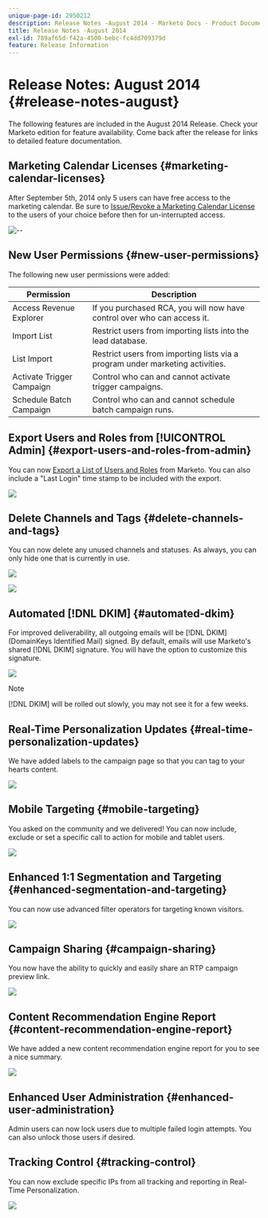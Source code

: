 ```yaml
---
unique-page-id: 2950212
description: Release Notes -August 2014 - Marketo Docs - Product Documentation
title: Release Notes -August 2014
exl-id: 789af65d-f42a-4500-bebc-fc4dd709379d
feature: Release Information
---
```

# Release Notes: August 2014 {#release-notes-august}

The following features are included in the August 2014 Release. Check your Marketo edition for feature availability. Come back after the release for links to detailed feature documentation.

## Marketing Calendar Licenses {#marketing-calendar-licenses}

After September 5th, 2014 only 5 users can have free access to the marketing calendar. Be sure to [Issue/Revoke a Marketing Calendar License](/help/marketo/product-docs/core-marketo-concepts/marketing-calendar/understanding-the-calendar/issue-revoke-a-marketing-calendar-license.md) to the users of your choice before then for un-interrupted access.

![--](assets/image2014-9-16-9-3a45-3a52.png)

## New User Permissions {#new-user-permissions}

The following new user permissions were added:

| Permission |Description |
|---|---|
| Access Revenue Explorer |If you purchased RCA, you will now have control over who can access it. |
| Import List |Restrict users from importing lists into the lead database. |
| List Import |Restrict users from importing lists via a program under marketing activities. |
| Activate Trigger Campaign |Control who can and cannot activate trigger campaigns. |
| Schedule Batch Campaign |Control who can and cannot schedule batch campaign runs. |

## Export Users and Roles from [!UICONTROL Admin] {#export-users-and-roles-from-admin}

You can now [Export a List of Users and Roles](/help/marketo/product-docs/administration/users-and-roles/export-a-list-of-users-and-roles.md) from Marketo. You can also include a "Last Login" time stamp to be included with the export.

![](assets/image2014-9-16-12-3a20-3a16.png)

## Delete Channels and Tags {#delete-channels-and-tags}

You can now delete any unused channels and statuses. As always, you can only hide one that is currently in use.

![](assets/image2014-9-16-12-3a20-3a30.png)

![](assets/image2014-9-16-12-3a23-3a4.png)

## Automated [!DNL DKIM] {#automated-dkim}

For improved deliverability, all outgoing emails will be [!DNL DKIM] (DomainKeys Identified Mail) signed. By default, emails will use Marketo's shared [!DNL DKIM] signature. You will have the option to customize this signature.

![](assets/image2014-9-16-12-3a23-3a16.png)

>[!NOTE]
>
>[!DNL DKIM] will be rolled out slowly, you may not see it for a few weeks.

## Real-Time Personalization Updates {#real-time-personalization-updates}

We have added labels to the campaign page so that you can tag to your hearts content.

![](assets/image2014-9-16-12-3a23-3a28.png)

## Mobile Targeting {#mobile-targeting}

You asked on the community and we delivered! You can now include, exclude or set a specific call to action for mobile and tablet users.

![](assets/image2014-9-16-12-3a23-3a43.png)

## Enhanced 1:1 Segmentation and Targeting {#enhanced-segmentation-and-targeting}

You can now use advanced filter operators for targeting known visitors.

![](assets/image2014-9-16-12-3a23-3a56.png)

## Campaign Sharing {#campaign-sharing}

You now have the ability to quickly and easily share an RTP campaign preview link.

![](assets/image2014-9-16-12-3a24-3a22.png)

## Content Recommendation Engine Report {#content-recommendation-engine-report}

We have added a new content recommendation engine report for you to see a nice summary.

![](assets/image2014-9-16-12-3a24-3a42.png)

## Enhanced User Administration {#enhanced-user-administration}

Admin users can now lock users due to multiple failed login attempts. You can also unlock those users if desired.

## Tracking Control {#tracking-control}

You can now exclude specific IPs from all tracking and reporting in Real-Time Personalization.

![](assets/image2014-9-16-12-3a24-3a55.png)
